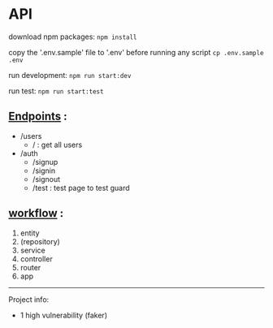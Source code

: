 # API
download npm packages:
`npm install`

copy the '.env.sample' file to '.env' before running any script
`cp .env.sample .env`

run development:
`npm run start:dev`

run test:
`npm run start:test`

## <u>Endpoints</u> :
- /users
    - / : get all users
- /auth
  - /signup
  - /signin
  - /signout
  - /test : test page to test guard

## <u>workflow</u> :
1. entity
2. (repository)
3. service
4. controller
5. router
6. app

***
Project info:
- 1 high vulnerability (faker)
